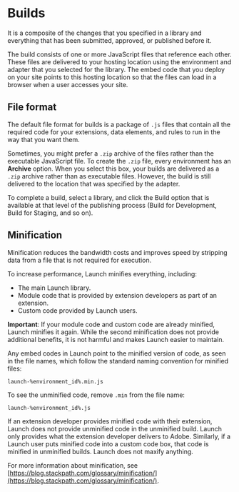 # Builds

It is a composite of the changes that you specified in a library and everything that has been submitted, approved, or published before it.

The build consists of one or more JavaScript files that reference each other. These files are delivered to your hosting location using the environment and adapter that you selected for the library. The embed code that you deploy on your site points to this hosting location so that the files can load in a browser when a user accesses your site.

## File format

The default file format for builds is a package of `.js` files that contain all the required code for your extensions, data elements, and rules to run in the way that you want them.

Sometimes, you might prefer a `.zip` archive of the files rather than the executable JavaScript file. To create the `.zip` file, every environment has an **Archive** option. When you select this box, your builds are delivered as a `.zip` archive rather than as executable files. However, the build is still delivered to the location that was specified by the adapter.

To complete a build, select a library, and click the Build option that is available at that level of the publishing process \(Build for Development, Build for Staging, and so on\).

## Minification

Minification reduces the bandwidth costs and improves speed by stripping data from a file that is not required for execution.

To increase performance, Launch minifies everything, including:

* The main Launch library.
* Module code that is provided by extension developers as part of an extension.
* Custom code provided by Launch users.

**Important**: If your module code and custom code are already minified, Launch minifies it again. While the second minification does not provide additional benefits, it is not harmful and makes Launch easier to maintain.

Any embed codes in Launch point to the minified version of code, as seen in the file names, which follow the standard naming convention for minified files:

`launch-%environment_id%.min.js`

To see the unminified code, remove `.min` from the file name:

`launch-%environment_id%.js`

If an extension developer provides minified code with their extension, Launch does not provide unminified code in the unminified build. Launch only provides what the extension developer delivers to Adobe. Similarly, if a Launch user puts minified code into a custom code box, that code is minified in unminified builds. Launch does not maxify anything.

For more information about minification, see [https://blog.stackpath.com/glossary/minification/](https://blog.stackpath.com/glossary/minification/).

